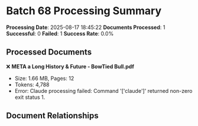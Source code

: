 # Batch 68 Processing Summary

**Processing Date**: 2025-08-17 18:45:22
**Documents Processed**: 1
**Successful**: 0
**Failed**: 1
**Success Rate**: 0.0%

## Processed Documents

❌ **META a Long History & Future - BowTied Bull.pdf**
   - Size: 1.66 MB, Pages: 12
   - Tokens: 4,788
   - Error: Claude processing failed: Command '['claude']' returned non-zero exit status 1.

## Document Relationships

